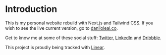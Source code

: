 # Introduction

This is my personal website rebuild with Next.js and Tailwind CSS.
If you wish to see the live current version, go to [daniloleal.co](https://daniloleal.co).

Get to know me at some of these social stuff: [Twitter](https://twitter.com/danilobontempo), [LinkedIn](https://www.linkedin.com/in/danilobleal/) and [Dribbble](https://dribbble.com/danilobontempo).

This project is proudly being tracked with [Linear](linear.app).
